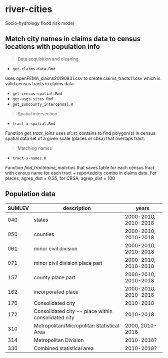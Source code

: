 # river-cities

Socio-hydrology flood risk model

## Match city names in claims data to census locations with population info

> Data acquisition and cleaning

* `get-claims-data.Rmd` 

uses openFEMA_claims20190831.csv to create claims_tracts11.csv 
which is valid census tracts in claims data

* `get-census-spatial.Rmd`
* `get-usgs-sites.Rmd`
* `get_subcounty_intercensal.R`

> Spatial intersection

* `tract-x-spatial.Rmd`

Function *get_tract_joins* uses sf::st_contains to find polygon(s)
in census spatial data set of a given scale (places or cbsa) that
overlaps tract.

> Matching names

* `tract-x-names.R`

Function *find_tractname_matches* that saves table for each census tract
with census name for each tract + reportedcity combo in claims data.
For places, agrep_dist = 0.35, for CBSA, agrep_dist = 100

## Population data

| SUMLEV | description | years |
|--------|-------------|-------|
| 040    | states | 2000-2010, 2010-2018 |
| 050    | counties | 2000-2010, 2010-2018 |
| 061    | minor civil division | 2000-2010, 2010-2018 |
| 071    | minor civil division place part | 2000-2010, 2010-2018 |
| 157    | county place part | 2000-2010, 2010-2018 |
| 162    | incorporated place | 2000-2010, 2010-2018 |
| 170    | Consolidated city | 2010-2018 |
| 172    | Consolidated city -- place within consolidated city | 2010-2018 |
| 310    | Metropolitan/Micropolitan Statistical Area | 2000, 2010-2018 |
| 314    | Metropolitan Division | 2010-2018? |
| 330    | Combined statistical area | 2010-2018? |


